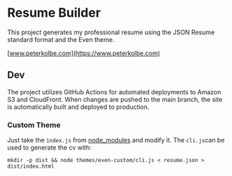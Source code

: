 # Resume Builder

This project generates my professional resume using the JSON Resume standard format and the Even theme.

[www.peterkolbe.com](https://www.peterkolbe.com)

## Dev

The project utilizes GitHub Actions for automated deployments to Amazon S3 and CloudFront. When changes are pushed to
the main branch, the site is automatically built and deployed to production.

### Custom Theme

Just take the `ìndex.js` from [node_modules](node_modules/jsonresume-theme-even/dist/index.js) and modify it. The
`cli.js`can be used to generate the cv with:

```shell
mkdir -p dist && node themes/even-custom/cli.js < resume.json > dist/index.html
```
